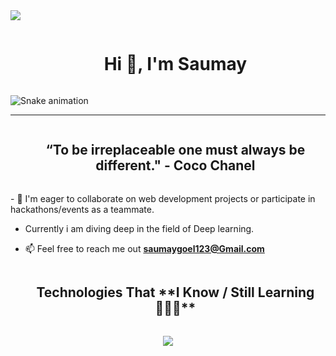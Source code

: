 <div align="left">
  <a>
    <img src="https://visitcount.itsvg.in/api?id=SaumayGoel&label=Profile%20Views&color=9&pretty=true" />
  </a>
</div>

<div id="user-content-toc">
  <ul align="center">
    <summary><h1 style="display: inline-block">Hi 👋, I'm Saumay</h1></summary>
  </ul>
</div>

![Snake animation](https://raw.githubusercontent.com/SaumayGoel/SaumayGoel/output/github-contribution-grid-snake-dark.svg)
<hr>

<div id="user-content-toc" align="center">
  <ul>
    <summary>
      <h2 style="display: inline-block">“To be irreplaceable one must always be different." - Coco Chanel</h2>
    </summary>
  </ul>
</div>
- 🤝 I'm eager to collaborate on web development projects or participate in hackathons/events as a teammate.

- Currently i am diving deep in the field of Deep learning.

- 📫 Feel free to reach me out **saumaygoel123@Gmail.com**

<div id="user-content-toc">
  <ul align="center">
    <summary><h2 style="display: inline-block">Technologies That **I Know / Still Learning👨🏻‍💻**</h2></summary>
  </ul>
</div>
<p align="center">
  <a href="">
    <img src="https://skillicons.dev/icons?i=html,css,nextjs,react,tailwind,figma,js,firebase,git,github,cpp,python&perline=14" />
  </a>
</p>

<!--tech stack icons-->

